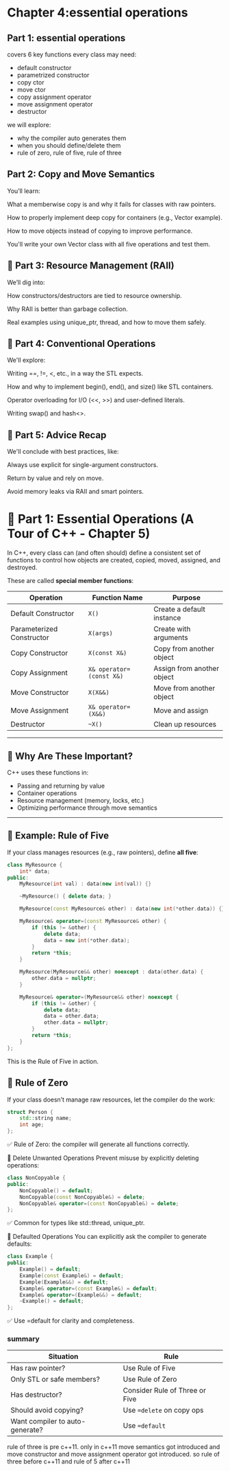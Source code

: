 # Chapter 4:essential operations

## Part 1: essential operations
covers 6 key functions every class may need:

- default constructor
- parametrized constructor
- copy ctor
- move ctor
- copy assignment operator
- move assignment operator
- destructor

we will explore:

- why the compiler auto generates them
- when you should define/delete them
- rule of zero, rule of five, rule of three

## Part 2: Copy and Move Semantics
You’ll learn:

What a memberwise copy is and why it fails for classes with raw pointers.

How to properly implement deep copy for containers (e.g., Vector example).

How to move objects instead of copying to improve performance.

You'll write your own Vector class with all five operations and test them.

## 🔹 Part 3: Resource Management (RAII)
We’ll dig into:

How constructors/destructors are tied to resource ownership.

Why RAII is better than garbage collection.

Real examples using unique_ptr, thread, and how to move them safely.

## 🔹 Part 4: Conventional Operations
We'll explore:

Writing ==, !=, <, etc., in a way the STL expects.

How and why to implement begin(), end(), and size() like STL containers.

Operator overloading for I/O (<<, >>) and user-defined literals.

Writing swap() and hash<>.

## 🔹 Part 5: Advice Recap
We'll conclude with best practices, like:

Always use explicit for single-argument constructors.

Return by value and rely on move.

Avoid memory leaks via RAII and smart pointers.


# 🧱 Part 1: Essential Operations (A Tour of C++ - Chapter 5)

In C++, every class can (and often should) define a consistent set of functions to control how objects are created, copied, moved, assigned, and destroyed.

These are called **special member functions**:

| Operation               | Function Name                  | Purpose                                |
|-------------------------|--------------------------------|----------------------------------------|
| Default Constructor     | `X()`                          | Create a default instance              |
| Parameterized Constructor | `X(args)`                   | Create with arguments                  |
| Copy Constructor        | `X(const X&)`                 | Copy from another object               |
| Copy Assignment         | `X& operator=(const X&)`      | Assign from another object             |
| Move Constructor        | `X(X&&)`                      | Move from another object               |
| Move Assignment         | `X& operator=(X&&)`           | Move and assign                        |
| Destructor              | `~X()`                        | Clean up resources                     |

---

## 🔸 Why Are These Important?

C++ uses these functions in:
- Passing and returning by value
- Container operations
- Resource management (memory, locks, etc.)
- Optimizing performance through move semantics

---

## 🔸 Example: Rule of Five

If your class manages resources (e.g., raw pointers), define **all five**:

```cpp
class MyResource {
    int* data;
public:
    MyResource(int val) : data(new int(val)) {}

    ~MyResource() { delete data; }

    MyResource(const MyResource& other) : data(new int(*other.data)) {}

    MyResource& operator=(const MyResource& other) {
        if (this != &other) {
            delete data;
            data = new int(*other.data);
        }
        return *this;
    }

    MyResource(MyResource&& other) noexcept : data(other.data) {
        other.data = nullptr;
    }

    MyResource& operator=(MyResource&& other) noexcept {
        if (this != &other) {
            delete data;
            data = other.data;
            other.data = nullptr;
        }
        return *this;
    }
};

```

 This is the Rule of Five in action.

## 🔸 Rule of Zero
If your class doesn’t manage raw resources, let the compiler do the work:

```cpp
struct Person {
    std::string name;
    int age;
};
```
✅ Rule of Zero: the compiler will generate all functions correctly.

🔸 Delete Unwanted Operations
Prevent misuse by explicitly deleting operations:

```cpp
class NonCopyable {
public:
    NonCopyable() = default;
    NonCopyable(const NonCopyable&) = delete;
    NonCopyable& operator=(const NonCopyable&) = delete;
};
```
✅ Common for types like std::thread, unique_ptr.

🔸 Defaulted Operations
You can explicitly ask the compiler to generate defaults:

```cpp
class Example {
public:
    Example() = default;
    Example(const Example&) = default;
    Example(Example&&) = default;
    Example& operator=(const Example&) = default;
    Example& operator=(Example&&) = default;
    ~Example() = default;
};
```
✅ Use =default for clarity and completeness.

### summary

| Situation                    | Rule                         |
|-----------------------------|------------------------------|
| Has raw pointer?            | Use Rule of Five             |
| Only STL or safe members?   | Use Rule of Zero             |
| Has destructor?             | Consider Rule of Three or Five |
| Should avoid copying?       | Use `=delete` on copy ops    |
| Want compiler to auto-generate? | Use `=default`            |

rule of three is pre c++11. only in c++11 move semantics got introduced and move constructor and move assignment operator got introduced. so rule of three before c++11 and rule of 5 after c++11
